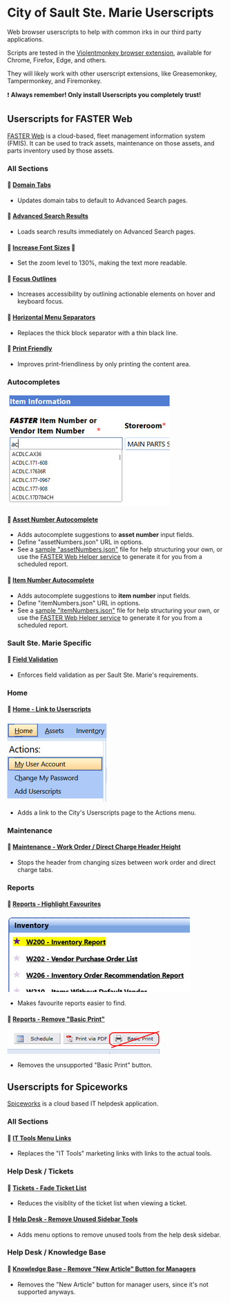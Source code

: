 # City of Sault Ste. Marie Userscripts

Web browser userscripts to help with common irks in our third party applications.

Scripts are tested in the [Violentmonkey browser extension](https://violentmonkey.github.io/),
available for Chrome, Firefox, Edge, and others.

They will likely work with other userscript extensions, like Greasemonkey, Tampermonkey, and Firemonkey.

❗ **Always remember! Only install Userscripts you completely trust!**

## Userscripts for FASTER Web

[FASTER Web](https://fasterasset.com/products/fleet-management-software/) is a cloud-based, fleet management information system (FMIS).
It can be used to track assets, maintenance on those assets, and parts inventory used by those assets.

### All Sections

#### 📜 [Domain Tabs](https://github.com/cityssm/userscripts/raw/main/fasterWeb/domainLinks.user.js)

- Updates domain tabs to default to Advanced Search pages.

#### 📜 [Advanced Search Results](https://github.com/cityssm/userscripts/raw/main/fasterWeb/advancedSearchResults.user.js)

- Loads search results immediately on Advanced Search pages.

#### 📜 [Increase Font Sizes](https://github.com/cityssm/userscripts/raw/main/fasterWeb/biggerText.user.js) 🐞

- Set the zoom level to 130%, making the text more readable.

#### 📜 [Focus Outlines](https://github.com/cityssm/userscripts/raw/main/fasterWeb/focusOutlines.user.js)

- Increases accessibility by outlining actionable elements on hover and keyboard focus.

#### 📜 [Horizontal Menu Separators](https://github.com/cityssm/userscripts/raw/main/fasterWeb/horizontalMenuSeparator.user.js)

- Replaces the thick block separator with a thin black line.

#### 📜 [Print Friendly](https://github.com/cityssm/userscripts/raw/main/fasterWeb/printFriendly.user.js)

- Improves print-friendliness by only printing the content area.

### Autocompletes

![Item Number Autocomplete](./fasterWeb/docs/itemNumberAutocomplete.png)

#### 📜 [Asset Number Autocomplete](https://github.com/cityssm/userscripts/raw/main/fasterWeb/assetNumberAutocomplete.user.js)

- Adds autocomplete suggestions to **asset number** input fields.
- Define "assetNumbers.json" URL in options.
- See a [sample "assetNumbers.json"](./fasterWeb/data/assetNumbers.json) file for help structuring your own,
  or use the [FASTER Web Helper service](https://github.com/cityssm/faster-web-helper) to generate it for you
  from a scheduled report.

#### 📜 [Item Number Autocomplete](https://github.com/cityssm/userscripts/raw/main/fasterWeb/itemNumberAutocomplete.user.js)

- Adds autocomplete suggestions to **item number** input fields.
- Define "itemNumbers.json" URL in options.
- See a [sample "itemNumbers.json"](./fasterWeb/data/itemNumbers.json) file for help structuring your own,
  or use the [FASTER Web Helper service](https://github.com/cityssm/faster-web-helper) to generate it for you
  from a scheduled report.

### Sault Ste. Marie Specific

#### 📜 [Field Validation](https://github.com/cityssm/userscripts/raw/main/fasterWeb/ssmFieldValidation.user.js)

- Enforces field validation as per Sault Ste. Marie's requirements.

### Home

#### 📜 [Home - Link to Userscripts](https://github.com/cityssm/userscripts/raw/main/fasterWeb/homeLinkToUserscripts.user.js)

![Home Link to Userscripts](./fasterWeb/docs/homeLinkToUserscripts.png)

- Adds a link to the City's Userscripts page to the Actions menu.

### Maintenance

#### 📜 [Maintenance - Work Order / Direct Charge Header Height](https://github.com/cityssm/userscripts/raw/main/fasterWeb/workOrderHeaderHeight.user.js)

- Stops the header from changing sizes between work order and direct charge tabs.

### Reports

#### 📜 [Reports - Highlight Favourites](https://github.com/cityssm/userscripts/raw/main/fasterWeb/reportFavourites.user.js)

![Highlight Favourites](./fasterWeb/docs/reportFavourites.png)

- Makes favourite reports easier to find.

#### 📜 [Reports - Remove "Basic Print"](https://github.com/cityssm/userscripts/raw/main/fasterWeb/reportHideBasicPrint.user.js)<br />

![Reports - Remove "Basic Print"](./fasterWeb/docs/reportHideBasicPrint.png)

- Removes the unsupported "Basic Print" button.

## Userscripts for Spiceworks

[Spiceworks](https://www.spiceworks.com/free-cloud-help-desk-software/) is a cloud based IT helpdesk application.

### All Sections

#### 📜 [IT Tools Menu Links](https://github.com/cityssm/userscripts/raw/main/spiceworks/itTools.user.js)

- Replaces the "IT Tools" marketing links with links to the actual tools.

### Help Desk / Tickets

#### 📜 [Tickets - Fade Ticket List](https://github.com/cityssm/userscripts/raw/main/spiceworks/ticketsFade.user.js)

- Reduces the visiblity of the ticket list when viewing a ticket.

#### 📜 [Help Desk - Remove Unused Sidebar Tools](https://github.com/cityssm/userscripts/raw/main/spiceworks/helpdeskSidebar.user.js)

- Adds menu options to remove unused tools from the help desk sidebar.

### Help Desk / Knowledge Base

#### 📜 [Knowledge Base - Remove "New Article" Button for Managers](https://github.com/cityssm/userscripts/raw/main/spiceworks/knowledgeBaseAdd.user.js)

- Removes the "New Article" button for manager users, since it's not supported anyways.
